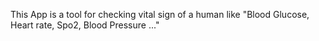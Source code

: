 This App is a tool for checking vital sign of a human like "Blood Glucose, Heart rate, Spo2, Blood Pressure ..."

